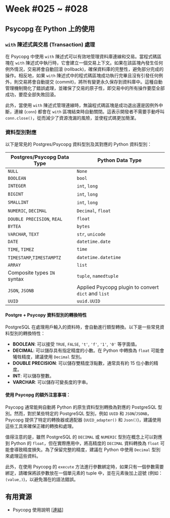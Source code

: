 # Week #025 ~ #028

## Psycopg 在 Python 上的使用

### `with` 陳述式與交易 (Transaction) 處理

在 Psycopg 中使用 `with` 陳述式可以有效地管理資料庫連線和交易。當程式碼區塊在 `with` 陳述式中執行時，它會建立一個交易上下文。如果在該區塊內發生任何例外情況，交易將會自動回滾 (rollback)，確保資料庫的完整性，避免部分完成的操作。相反地，如果 `with` 陳述式中的程式碼區塊成功執行完畢且沒有引發任何例外，則交易將會自動提交 (commit)，將所有變更永久保存到資料庫中。這種自動管理機制簡化了錯誤處理，並確保了交易的原子性，即交易中的所有操作要麼全部成功，要麼全部失敗回滾。

此外，當使用 `with` 陳述式管理連線時，無論程式碼區塊是成功退出還是因例外中斷，連線 (`conn`) 都會在 `with` 區塊結束時自動關閉。這表示開發者不需要手動呼叫 `conn.close()`，從而減少了資源洩漏的風險，並使程式碼更加簡潔。

### 資料型別對應

以下是常見的 Postgres/Psycopg 資料型別及其對應的 Python 資料型別：

| Postgres/Psycopg Data Type | Python Data Type |
| -------------------------- | ---------------- |
| `NULL`                     | `None`           |
| `BOOLEAN`                  | `bool`           |
| `INTEGER`                  | `int`, `long`    |
| `BIGINT`                   | `int`, `long`    |
| `SMALLINT`                 | `int`, `long`    |
| `NUMERIC`, `DECIMAL`       | `Decimal`, `float` |
| `DOUBLE PRECISION`, `REAL` | `float`          |
| `BYTEA`                    | `bytes`          |
| `VARCHAR`, `TEXT`          | `str`, `unicode` |
| `DATE`                     | `datetime.date`  |
| `TIME`, `TIMEZ`            | `time`           |
| `TIMESTAMP`,`TIMESTAMPTZ`  | `datetime.datetime` |
| `ARRAY`                    | `list`           |
| Composite types `IN` syntax | `tuple`, `namedtuple` |
| `JSON`, `JSONB`            | Applied Psycopg plugin to convert `dict` and `list`   |
| `UUID`                     | `uuid.UUID`      |

#### Postgre + Psycopy 資料型別的轉換特性
PostgreSQL 在處理用戶輸入的資料時，會自動進行類型轉換。以下是一些常見資料型別的轉換特性：

*   **BOOLEAN**: 可以接受 `TRUE`, `FALSE`, `'t'`, `'f'`, `'1'`, `'0'` 等字面值。
*   **DECIMAL**: 可以儲存具有指定精度的小數。在 Python 中轉換為 `float` 可能會犧牲精度，建議使用 `Decimal` 型別。
*   **DOUBLE PRECISION**: 可以儲存雙精度浮點數，通常具有約 15 位小數的精度。
*   **INT**: 可以儲存整數。
*   **VARCHAR**: 可以儲存可變長度的字串。

#### 使用 Psycopg 的額外注意事項：

Psycopg 通常能夠自動將 Python 的原生資料型別轉換為對應的 PostgreSQL 型別。然而，對於某些特定的 PostgreSQL 型別，例如 `UUID` 和 `JSON`/`JSONB`，Psycopg 提供了特定的轉換器或適配器 (`UUID_adapter()` 和 `Json()`)，建議使用這些工具來確保正確的轉換和處理。

值得注意的是，雖然 PostgreSQL 的 `DECIMAL` 或 `NUMERIC` 型別在概念上可以對應到 Python 的 `float`，但在實際應用中，將高精度的 `DECIMAL` 資料轉換為 `float` 可能會導致精度損失。為了保留完整的精度，建議在 Python 中使用 `Decimal` 型別來處理這些資料。

此外，在使用 Psycopg 的 `execute` 方法進行參數綁定時，如果只有一個參數需要綁定，請確保將該參數放在一個單元素的 tuple 中，並在元素後加上逗號 (例如：`(value,)`)，以避免潛在的語法錯誤。

## 有用資源
- Psycopg 使用說明 [[連結](https://www.psycopg.org/docs/)]
